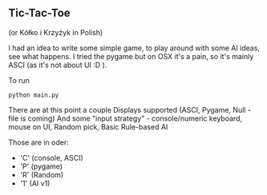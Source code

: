 Tic-Tac-Toe
------------

(or Kółko i Krzyżyk in Polish)


I had an idea to write some simple game, to play around with some AI ideas, see what happens. I tried the pygame but on
OSX it's a pain, so it's mainly ASCI (as it's not about UI :D ).


To run
```
python main.py
```

There are at this point a couple Displays supported (ASCI, Pygame, Null - file is coming)
And some "input strategy" - console/numeric keyboard, mouse on UI, Random pick, Basic Rule-based AI

Those are in oder:
- 'C' (console, ASCI)
- 'P' (pygame)
- 'R' (Random)
- '1' (AI v1)

